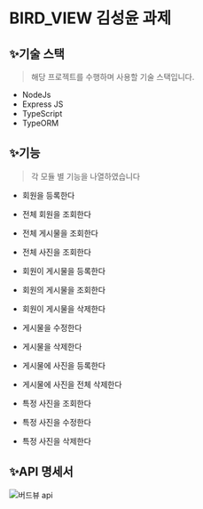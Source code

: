 ﻿# BIRD_VIEW 김성윤 과제

## ✨기술 스택

> 해당 프로젝트를 수행하며 사용할 기술 스택입니다.

- NodeJs
- Express JS
- TypeScript
- TypeORM

## ✨기능

> 각 모듈 별 기능을 나열하였습니다

- 회원을 등록한다
- 전체 회원을 조회한다

- 전체 게시물을 조회한다
- 전체 사진을 조회한다

- 회원이 게시물을 등록한다
- 회원의 게시물을 조회한다
- 회원이 게시물을 삭제한다

- 게시물을 수정한다
- 게시물을 삭제한다
- 게시물에 사진을 등록한다
- 게시물에 사진을 전체 삭제한다
- 특정 사진을 조회한다
- 특정 사진을 수정한다
- 특정 사진을 삭제한다

## ✨API 명세서
![버드뷰 api](https://user-images.githubusercontent.com/90383376/209071583-1e2fe999-0912-4c9b-bd02-c7c29ac21e7e.JPG)


